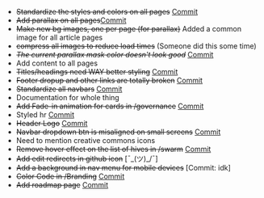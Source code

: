 - ~~Standardize the styles and colors on all pages~~ [Commit](https://github.com/LBRYians/lbry-org-new/commit/a5401f216cc473d1249600085c7fba3cba16ddd8)
- ~~Add parallax on all pages~~[Commit](https://github.com/LBRYians/lbry-org-new/commit/a5401f216cc473d1249600085c7fba3cba16ddd8)
- ~~Make new bg images, one per page (for parallax)~~ Added a common image for all article pages 
- ~~compress all images to reduce load times~~ (Someone did this some time)
- ~~*The current parallax mask color doesn't look good*~~ [Commit](https://github.com/LBRYians/lbry-org-new/commit/68cd75d3a88c04254f766360011903132692e5fc)
- Add content to all pages
- ~~Titles/headings need WAY better styling~~ [Commit](https://github.com/LBRYians/lbry-org-new/commit/d4d5f7a17c6ccd4f7ba8c8c729446ad4de4544e9)
- ~~Footer dropup and other links are totally broken~~ [Commit](https://github.com/LBRYians/lbry-org-new/commit/97a7681ea1645251aef2cde1937291ca8c0d373f)
- ~~Standardize all navbars~~ [Commit](https://github.com/LBRYians/lbry-org-new/commit/b06c201d8943e85ebd0782e7caef77eaf3aaa272)
- Documentation for whole thing
- ~~Add Fade-in animation for cards in /governance~~ [Commit](https://github.com/LBRYians/lbry-org-new/commit/91715be24b86aeb5b63157a9c1a78955b339e1a0)
- Styled hr [Commit](https://github.com/LBRYians/lbry-org-new/commit/6bbb253922c6ab311ce46759b360c76f4b0e2c68)
- ~~Header Logo~~ [Commit](https://github.com/LBRYians/lbry-org-new/commit/f5cfecc5e007344ceed70249c4596723f3f0d85b)
- ~~Navbar dropdown btn is misaligned on small screens~~ [Commit](https://github.com/LBRYians/lbry-org-new/commit/cc50df56f21a3bfecb9afa13cad4ab7b1126e4c2)
- Need to mention creative commons icons
- ~~Remove hover effect on the list of hives in /swarm~~ [Commit](https://discord.com/channels/564322123737464850/719549730937503784/723184639828557885)
- ~~Add edit redirects in github icon~~ [¯\_(ツ)_/¯]
- ~~Add a background in nav menu for mobile devices~~ [Commit: idk]
- ~~Color Code in /Branding~~ [Commit](https://github.com/LBRYians/lbry-org-new/commit/c18670e26617b5657f631ab69a76cf15c81f42a4)
- ~~Add roadmap page~~ [Commit](https://github.com/LBRYians/lbry-org-new/commit/1e8d7b4e46f669fcbba49ccef184da13edae5ae8)
